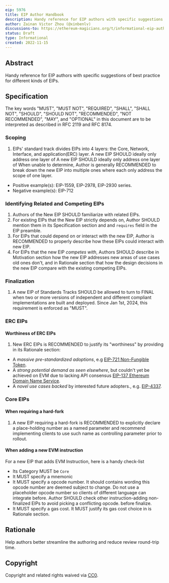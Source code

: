 ```yaml
---
eip: 5976
title: EIP Author Handbook
description: Handy reference for EIP authors with specific suggestions of best practice
author: Zainan Victor Zhou (@xinbenlv)
discussions-to: https://ethereum-magicians.org/t/informational-eip-author-handbook/11754
status: Draft
type: Informational
created: 2022-11-15
---
```


## Abstract

Handy reference for EIP authors with specific suggestions of best practice for different kinds of EIPs.

## Specification

The key words "MUST", "MUST NOT", "REQUIRED", "SHALL", "SHALL NOT", "SHOULD", "SHOULD NOT", "RECOMMENDED", "NOT RECOMMENDED", "MAY", and "OPTIONAL" in this document are to be interpreted as described in RFC 2119 and RFC 8174.

### Scoping

1. EIPs' standard track divides EIPs into 4 layers: the Core, Network, Interface,
and application(ERC) layer. A new EIP SHOULD ideally only address one layer of A new EIP SHOULD ideally only address one layer of  When unable to determine, Author is generally RECOMMENDED to break down the new EIP into multiple ones where each only address the scope of one layer.

- Positive example(s): EIP-1559, EIP-2978, EIP-2930 series.
- Negative example(s): EIP-712

### Identifying Related and Competing EIPs

1. Authors of the New EIP SHOULD familiarize with related EIPs.
2. For existing EIPs that the New EIP strictly depends on, Author SHOULD mention them in its Specification section and and `requires` field in the EIP preamble.
3. For EIPs that could depend on or interact with the new EIP, Author is
RECOMMENDED to properly describe how these EIPs could interact with new EIP.
4. For EIPs that the new EIP _competes with_, Authors SHOULD describe in Motivation section how the new EIP addresses new areas of use cases old ones don't, and in
Rationale section that how the design decisions in the new EIP compare with
the existing competing EIPs.

### Finalization

1. A new EIP of Standards Tracks SHOULD be allowed to turn to FINAL when two or more versions of independent and different compliant implementations are built and deployed. Since Jan 1st, 2024, this requirement is enforced as "MUST".

### ERC EIPs

#### Worthiness of ERC EIPs

1. New ERC EIPs is RECOMMENDED to justify its "worthiness" by providing in its Rationale section:

- A _massive pre-standardized adoptions_, e.g [EIP-721 Non-Fungible Token](./eip-721.md).
- A _strong potential demand as seen elsewhere_, but couldn't yet be achieved on EVM due to lacking API consensus [EIP-137 Ethereum Domain Name Service](./eip-137.md).
- A _novel use cases backed_ by interested future adopters., e.g. [EIP-4337](./eip-4337.md).

### Core EIPs

#### When requiring a hard-fork

1. A new EIP requiring a hard-fork is RECOMMENDED to explicitly declare a place-holding number as a named parameter and recommend implementing clients to use such name as controlling parameter prior to rollout.

#### When adding a new EVM instruction

For a new EIP that adds EVM Instruction, here is a handy check-list

- Its Category MUST be `Core`
- It MUST specify a mnemonic
- It MUST specify a opcode number. It should contains wording this opcode number are deemed subject to change. Do not use a placeholder opcode number so clients of different language can integrate before. Author SHOULD check other instruction-adding non-finalized EIPs to avoid picking a conflicting opcode.
before finalize.
- It MUST specify a gas cost. It MUST justify its gas cost choice in is Rationale section.

## Rationale

Help authors better streamline the authoring and reduce review round-trip time.

## Copyright

Copyright and related rights waived via [CC0](../LICENSE.md).
